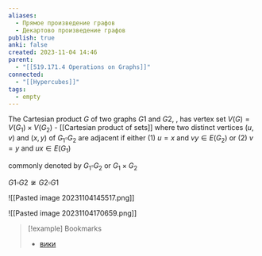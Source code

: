 ```yaml
---
aliases:
  - Прямое произведение графов
  - Декартово произведение графов
publish: true
anki: false
created: 2023-11-04 14:46
parent:
  - "[[519.171.4 Operations on Graphs]]"
connected:
  - "[[Hypercubes]]"
tags:
  - empty
---
```

The Cartesian product $G$ of two graphs $G1$ and $G2 {}$, , has vertex set
$V(G) = V(G_1) × V(G_2) {}$ - [[Cartesian product of sets]]
where two distinct vertices $(u, v) {}$ and $(x, y) {}$ of $G_1 \square G_2 {}$ are adjacent if either
(1) $u = x {}$ and $vy ∈ E(G_2) {}$ or (2) $v = y {}$ and $ux ∈ E(G_1) {}$

commonly denoted by $G_1 \square G_2 {}$ or $G_1×G_2$

$G1 \square G2 \not \cong G2 \square G1 {}$

![[Pasted image 20231104145517.png]]

![[Pasted image 20231104170659.png]]



> [!example] Bookmarks
> - [вики](https://ru.wikipedia.org/wiki/%D0%9F%D1%80%D1%8F%D0%BC%D0%BE%D0%B5_%D0%BF%D1%80%D0%BE%D0%B8%D0%B7%D0%B2%D0%B5%D0%B4%D0%B5%D0%BD%D0%B8%D0%B5_%D0%B3%D1%80%D0%B0%D1%84%D0%BE%D0%B2)

